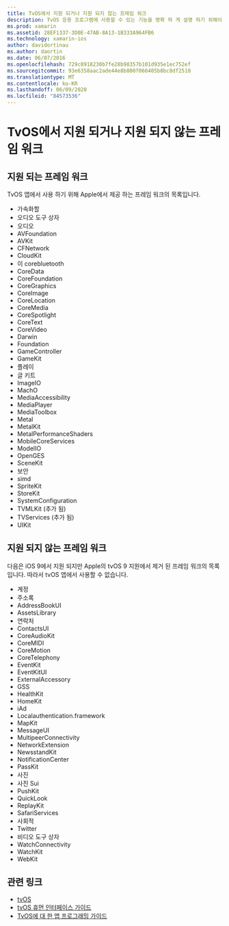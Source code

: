 ```yaml
---
title: TvOS에서 지원 되거나 지원 되지 않는 프레임 워크
description: TvOS 응용 프로그램에 사용할 수 있는 기능을 명확 하 게 설명 하기 위해이 문서에서는 tvOS에서 지 원하는 Apple 프레임 워크와 tvOS에서 지원 하지 않는 Apple 프레임 워크의 두 가지 목록을 제공 합니다.
ms.prod: xamarin
ms.assetid: 28EF1337-3D0E-47AB-8A13-1B333A964FB6
ms.technology: xamarin-ios
author: davidortinau
ms.author: daortin
ms.date: 06/07/2016
ms.openlocfilehash: 729c8918230b7fe28b98357b101d935e1ec752ef
ms.sourcegitcommit: 93e6358aac2ade44e8b800f066405b8bc8df2510
ms.translationtype: MT
ms.contentlocale: ko-KR
ms.lasthandoff: 06/09/2020
ms.locfileid: "84573536"
---
```

# <a name="supported-and-unsupported-frameworks-in-tvos"></a>TvOS에서 지원 되거나 지원 되지 않는 프레임 워크

<a name="Supported-Frameworks"></a>

## <a name="supported-frameworks"></a>지원 되는 프레임 워크

TvOS 앱에서 사용 하기 위해 Apple에서 제공 하는 프레임 워크의 목록입니다.

- 가속화할
- 오디오 도구 상자
- 오디오
- AVFoundation
- AVKit
- CFNetwork
- CloudKit
- 이 corebluetooth
- CoreData
- CoreFoundation
- CoreGraphics
- CoreImage
- CoreLocation
- CoreMedia
- CoreSpotlight
- CoreText
- CoreVideo
- Darwin
- Foundation
- GameController
- GameKit
- 플레이
- 글 키트
- ImageIO
- MachO
- MediaAccessibility
- MediaPlayer
- MediaToolbox
- Metal
- MetalKit
- MetalPerformanceShaders
- MobileCoreServices
- ModelIO
- OpenGES
- SceneKit
- 보안
- simd
- SpriteKit
- StoreKit
- SystemConfiguration
- TVMLKit (추가 됨)
- TVServices (추가 됨)
- UIKit

<a name="Unsupported-Frameworks"></a>

## <a name="unsupported-frameworks"></a>지원 되지 않는 프레임 워크

다음은 iOS 9에서 지원 되지만 Apple의 tvOS 9 지원에서 제거 된 프레임 워크의 목록입니다. 따라서 tvOS 앱에서 사용할 수 없습니다.

- 계정
- 주소록
- AddressBookUI
- AssetsLibrary
- 연락처
- ContactsUI
- CoreAudioKit
- CoreMIDI
- CoreMotion
- CoreTelephony
- EventKit
- EventKitUI
- ExternalAccessory
- GSS
- HealthKit
- HomeKit
- iAd
- Localauthentication.framework
- MapKit
- MessageUI
- MultipeerConnectivity
- NetworkExtension
- NewsstandKit
- NotificationCenter
- PassKit
- 사진
- 사진 Sui
- PushKit
- QuickLook
- ReplayKit
- SafariServices
- 사회적
- Twitter
- 비디오 도구 상자
- WatchConnectivity
- WatchKit
- WebKit

## <a name="related-links"></a>관련 링크

- [tvOS](https://developer.apple.com/tvos/)
- [tvOS 휴먼 인터페이스 가이드](https://developer.apple.com/tvos/human-interface-guidelines/)
- [TvOS에 대 한 앱 프로그래밍 가이드](https://developer.apple.com/library/prerelease/tvos/documentation/General/Conceptual/AppleTV_PG/)
